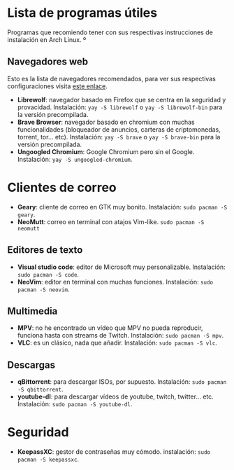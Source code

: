 # Lista de programas útiles

Programas que recomiendo tener con sus respectivas instrucciones de instalación en Arch Linux.
º
## Navegadores web

Esto es la lista de navegadores recomendados, para ver sus respectivas configuraciones visita <a href="./Navegadores.md">este enlace</a>.

* **Librewolf**: navegador basado en Firefox que se centra en la seguridad y provacidad. Instalación: `yay -S librewolf` o `yay -S librewolf-bin` para la versión precompilada.
* **Brave Browser**: navegador basado en chromium con muchas funcionalidades (bloqueador de anuncios, carteras de criptomonedas, torrent, tor... etc). Instalación: `yay -S brave` o `yay -S brave-bin` para la versión precompilada.
* **Ungoogled Chromium**: Google Chromium pero sin el Google. Instalación: `yay -S ungoogled-chromium`.

# Clientes de correo

* **Geary**: cliente de correo en GTK muy bonito. Instalación: `sudo pacman -S geary`.
* **NeoMutt**: correo en terminal con atajos Vim-like. `sudo pacman -S neomutt`

## Editores de texto

* **Visual studio code**: editor de Microsoft muy personalizable. Instalación: `sudo pacman -S code`.
* **NeoVim**: editor en terminal con muchas funciones. Instalación: `sudo pacman -S neovim`.

## Multimedia

* **MPV**: no he encontrado un vídeo que MPV no pueda reproducir, funciona hasta con streams de Twitch. Instalación: `sudo pacman -S mpv`.
* **VLC**: es un clásico, nada que añadir. Instalación: `sudo pacman -S vlc`.

## Descargas

* **qBittorrent**: para descargar ISOs, por supuesto. Instalación: `sudo pacman -S qbittorrent`.
* **youtube-dl**: para descargar vídeos de youtube, twitch, twitter... etc. Instalación: `sudo pacman -S youtube-dl`.

# Seguridad

* **KeepassXC**: gestor de contraseñas muy cómodo. instalación: `sudo pacman -S keepassxc`. 
